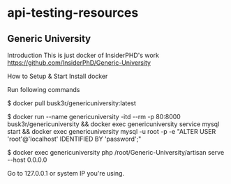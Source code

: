 # api-testing-resources


## Generic University
Introduction
This is just docker of InsiderPHD's work https://github.com/InsiderPhD/Generic-University

How to Setup & Start
Install docker

Run following commands

$ docker pull busk3r/genericuniversity:latest

$ docker run --name genericuniversity -itd --rm -p 80:8000 busk3r/genericuniversity && docker exec genericuniversity service mysql start && docker exec genericuniversity mysql -u root -p -e "ALTER USER 'root'@'localhost' IDENTIFIED BY 'password';"

$ docker exec genericuniversity php /root/Generic-University/artisan serve --host 0.0.0.0

Go to 127.0.0.1 or system IP you're using.
